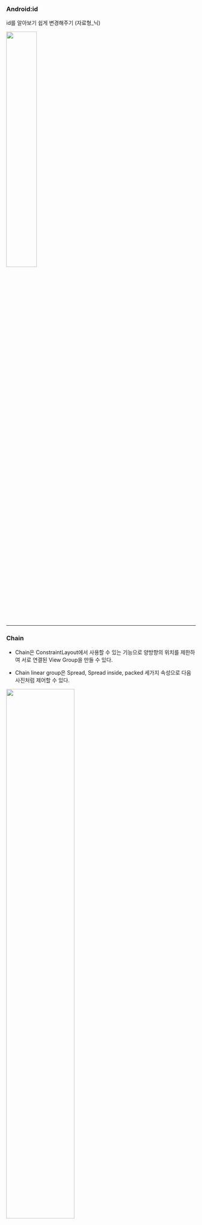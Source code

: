 <h3 id="androidid">Android:id</h3>
<p>id를 알아보기 쉽게 변경해주기 (자료형_닉)</p>
<img src="https://velog.velcdn.com/images/a700hui/post/2dc3651e-f3df-4bbb-ad17-0205231ce29e/image.png" width="40%" />

<hr />
<h3 id="chain">Chain</h3>
<ul>
<li><p>Chain은 ConstraintLayout에서 사용할 수 있는 기능으로 양방향의 위치를 제한하여 서로 연결된 View Group을 만들 수 있다.</p>
</li>
<li><p>Chain linear group은 Spread, Spread inside, packed 세가지 속성으로 다음 사진처럼 제어할 수 있다.</p>
</li>
</ul>
<img src="https://velog.velcdn.com/images/a700hui/post/2019f397-5394-4861-9702-cb95ec4c94dc/image.png" width="60%" />

<p><strong><code>spread</code></strong> 속성은 일정한 간격으로 버튼들을 배치합니다.</p>
<p><strong><code>packed</code></strong> 속성은 버튼들을 모아줍니다. </p>
<p><strong><code>spread_inside</code></strong> 속성은 버튼들을 가능한 최대한 일정한 간격으로 떨어트립니다. </p>
<p>Create Horizontal Chain &gt; Horizontal Chain Style</p>
<img src="https://velog.velcdn.com/images/a700hui/post/04481b34-9bb4-4099-b0af-c29c970c3068/image.png" width="60%" />
<img src="https://velog.velcdn.com/images/a700hui/post/e22cea2f-e9c3-4138-9302-aeb925f1e21f/image.png" width="60%" />

<hr />
<h3 id="center">Center</h3>
<p><code>gravity</code>속성은 뷰그룹 내의 내용물을 정렬하는 속성으로 center이외도 저희가 잘 아는 left, right등이 있다. </p>
<img src="https://velog.velcdn.com/images/a700hui/post/e4cbf5e5-3e5d-4184-9882-198ce1bb7999/image.png" width="30%" />
<img src="https://velog.velcdn.com/images/a700hui/post/1ccfd0b8-4cd3-45dc-8672-cfc2bde46ead/image.png" width="30%" />
<img src="https://velog.velcdn.com/images/a700hui/post/b806b3e1-b599-421d-b721-4520fe76c117/image.png" width="30%" />

<hr />
<h3 id="resultactivity">ResultActivity</h3>
<p>BMI 메인화면 구성 완료 후 그 다음 결과 페이지를 만들어야한다. 
페이지 새로 만드는 방법은 다음과 같다.</p>
<img src="https://velog.velcdn.com/images/a700hui/post/47e94f37-e649-493e-a3c6-a2b8eb1ae89a/image.png" width="50%" />
MainActivity를 우클락
<img src="https://velog.velcdn.com/images/a700hui/post/5cff25d0-cd31-480a-9892-c2a21014fca5/image.png" width="60%" />

<p>사진 오른쪽 아래에 나온 항목들이 처음에 프로젝트 생성할 때랑 같은 뷰들이 있다. </p>
<hr />
<h3 id="findviewbyid">findViewById&lt;&gt;()</h3>
<p>findViewById&lt;어디서&gt;(R.id.아이디 이름) &gt;&gt; 어디서 : 아이디 타입
et_height가 변수 heightEditText와 연결함</p>
<pre><code class="language-kotlin">val heightEditText = findViewById&lt;EditText&gt;(R.id.et_height)
val weightEditText = findViewById&lt;EditText&gt;(R.id.et_weight)
val submitButton = findViewById&lt;Button&gt;(R.id.btn_check)</code></pre>
<h3 id="예외-처리toast">예외 처리,Toast</h3>
<pre><code class="language-kotlin">//btn_check 눌렀을 때 위 데이터들 넘겨주기
submitButton.setOnClickListener {

//데이터 입력하지 않고 확인 버튼을 눌렀을 때 예외처리 해주기
if(heightEditText.text.isEmpty())    //heightEditText여기에 있는 text가 비어있을 때
{

//Toast.makeText(context, text, 유지 시간)
//신장 값을 입력 안하면 &quot;신장을 입력해주세요&quot;라고 화면에 뜬다.
Toast.makeText(this, &quot;신장을 입력해주세요!&quot;, Toast.LENGTH_SHORT).show()

//아래 부분이 실행하면 안되기 때문에 리턴해야 한다.
return@setOnClickListener
}

if(weightEditText.text.isEmpty())
{
Toast.makeText(this, &quot;체중을 입력해주세요!&quot;, Toast.LENGTH_SHORT).show()
return@setOnClickListener
}
</code></pre>
<h3 id="intent">Intent</h3>
<pre><code class="language-kotlin">//heightEditText에서 받아온 문자열을 숫자로 바꿔서 height에 넣기
val height : Int = heightEditText.text.toString().toInt()
val weight : Int = weightEditText.text.toString().toInt()

//액티비티에서 액티비티로 데이터 전송할 때는 intent를 사용한다.
val intent = Intent(this, ResultActivity::class.java)
//사용자가 입력한 키와 몸무게를 넘겨줄거다.
intent.putExtra(&quot;height&quot;, height)
intent.putExtra(&quot;weight&quot;, weight)
//mainActivity에서 ResultActivity를 부른거다.
startActivity(intent)</code></pre>